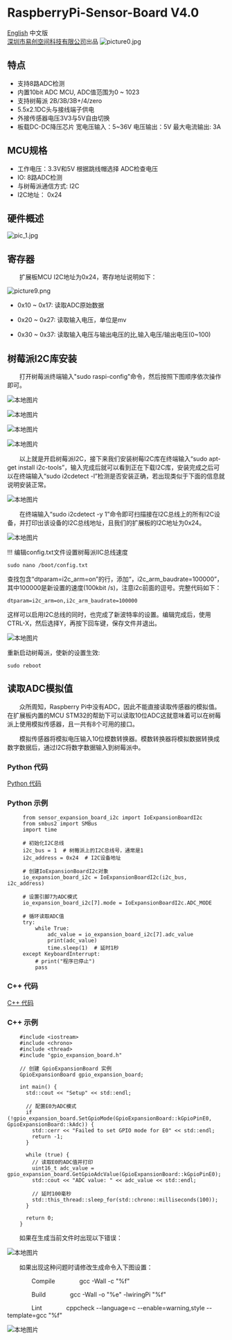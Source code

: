 # RaspberryPi-Sensor-Board V4.0
[English](README.md) 中文版   
 [深圳市易创空间科技有限公司](http://www.emakefun.com)出品
![picture0.jpg](./picture/picture0.jpg)


## 特点

- 支持8路ADC检测
- 内置10bit ADC MCU, ADC值范围为0 ~ 1023
- 支持树莓派 2B/3B/3B+/4/zero
- 5.5x2.1DC头与接线端子供电
- 外接传感器电压3V3与5V自由切换
- 板载DC-DC降压芯片 宽电压输入：5~36V 电压输出：5V 最大电流输出: 3A

## MCU规格
- 工作电压：3.3V和5V 根据跳线帽选择 ADC检查电压
- IO: 8路ADC检测
- 与树莓派通信方式: I2C
- I2C地址： 0x24

## 硬件概述
![pic_1.jpg](./picture/pic_1.jpg)

## 寄存器

&ensp;&ensp;&ensp;&ensp;扩展板MCU I2C地址为0x24，寄存地址说明如下：

![picture9.png](./picture/picture10.png)

  - 0x10 ~ 0x17: 读取ADC原始数据

  - 0x20 ~ 0x27: 读取输入电压，单位是mv

  - 0x30 ~ 0x37: 读取输入电压与输出电压的比,输入电压/输出电压(0~100)

##    树莓派I2C库安装

&ensp;&ensp;&ensp;&ensp;打开树莓派终端输入"sudo raspi-config"命令，然后按照下图顺序依次操作即可。

![本地图片](./picture/picture1.png)

![本地图片](./picture/picture2.png)

![本地图片](./picture/picture3.png)

![本地图片](./picture/picture4.png)

&ensp;&ensp;&ensp;&ensp;以上就是开启树莓派I2C，接下来我们安装树莓I2C库在终端输入“sudo apt-get install i2c-tools”，输入完成后就可以看到正在下载I2C库，安装完成之后可以在终端输入“sudo i2cdetect -l”检测是否安装正确，若出现类似于下面的信息就说明安装正常。

![本地图片](./picture/picture5.png)

&ensp;&ensp;&ensp;&ensp;在终端输入“sudo i2cdetect -y 1”命令即可扫描接在I2C总线上的所有I2C设备，并打印出该设备的I2C总线地址，且我们的扩展板的I2C地址为0x24。

![本地图片](./picture/picture6.png)

!!! 编辑config.txt文件设置树莓派IIC总线速度

    sudo nano /boot/config.txt

查找包含“dtparam=i2c_arm=on”的行，添加“，i2c_arm_baudrate=100000”，其中100000是新设置的速度(100kbit /s)，注意i2c前面的逗号。完整代码如下：

    dtparam=i2c_arm=on,i2c_arm_baudrate=100000

这样可以启用I2C总线的同时，也完成了新波特率的设置。编辑完成后，使用CTRL-X，然后选择Y，再按下回车键，保存文件并退出。

![本地图片](./picture/picture7.png)

重新启动树莓派，使新的设置生效:

    sudo reboot

## 读取ADC模拟值

&ensp;&ensp;&ensp;&ensp;众所周知，Raspberry Pi中没有ADC，因此不能直接读取传感器的模拟值。在扩展板内置的MCU STM32的帮助下可以读取10位ADC这就意味着可以在树莓派上使用模拟传感器，且一共有8个可用的接口。

&ensp;&ensp;&ensp;&ensp;模拟传感器将模拟电压输入10位模数转换器。模数转换器将模拟数据转换成数字数据后，通过I2C将数字数据输入到树莓派中。


### Python 代码
[Python 代码](https://gitee.com/jiexinjx/sensor_expansion_board/repository/archive/master.zip)

### Python 示例

```
     from sensor_expansion_board_i2c import IoExpansionBoardI2c
     from smbus2 import SMBus
     import time
     
     # 初始化I2C总线
     i2c_bus = 1  # 树莓派上的I2C总线号，通常是1
     i2c_address = 0x24  # I2C设备地址
     
     # 创建IoExpansionBoardI2c对象
     io_expansion_board_i2c = IoExpansionBoardI2c(i2c_bus, i2c_address)
     
     # 设置引脚7为ADC模式
     io_expansion_board_i2c[7].mode = IoExpansionBoardI2c.ADC_MODE
     
     # 循环读取ADC值
     try:
         while True:
             adc_value = io_expansion_board_i2c[7].adc_value
             print(adc_value)
             time.sleep(1)  # 延时1秒
     except KeyboardInterrupt:
         # print("程序已停止")
         pass
```


### C++ 代码
[C++ 代码](https://gitee.com/jiexinjx/sensor_board/repository/archive/master.zip)

### C++ 示例

```
    #include <iostream>
    #include <chrono>
    #include <thread>
    #include "gpio_expansion_board.h"
    
    // 创建 GpioExpansionBoard 实例
    GpioExpansionBoard gpio_expansion_board;
    
    int main() {
      std::cout << "Setup" << std::endl;
    
      // 配置E0为ADC模式
      if (!gpio_expansion_board.SetGpioMode(GpioExpansionBoard::kGpioPinE0, GpioExpansionBoard::kAdc)) {
        std::cerr << "Failed to set GPIO mode for E0" << std::endl;
        return -1;
      }
    
      while (true) {
        // 读取E0的ADC值并打印
        uint16_t adc_value = gpio_expansion_board.GetGpioAdcValue(GpioExpansionBoard::kGpioPinE0);
        std::cout << "ADC value: " << adc_value << std::endl;
    
        // 延时100毫秒
        std::this_thread::sleep_for(std::chrono::milliseconds(100));
      }
    
      return 0;
    }
```

&ensp;&ensp;&ensp;&ensp;如果在生成当前文件时出现以下错误：

![本地图片](./picture/picture8.png)


&ensp;&ensp;&ensp;&ensp;如果出现这种问题时请修改生成命令入下图设置：

&ensp;&ensp;&ensp;&ensp;&ensp;&ensp;&ensp;&ensp;Compile&ensp;&ensp;&ensp;&ensp;&ensp;&ensp;&ensp;&ensp;gcc -Wall -c "%f"

&ensp;&ensp;&ensp;&ensp;&ensp;&ensp;&ensp;&ensp;Build&ensp;&ensp;&ensp;&ensp;&ensp;&ensp;&ensp;&ensp;gcc -Wall -o "%e" -lwiringPi "%f"

&ensp;&ensp;&ensp;&ensp;&ensp;&ensp;&ensp;&ensp;Lint&ensp;&ensp;&ensp;&ensp;&ensp;&ensp;&ensp;&ensp;cppcheck --language=c --enable=warning,style --template=gcc "%f"

![本地图片](./picture/picture9.png)
